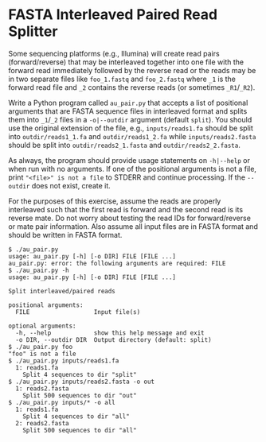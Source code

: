 # FASTA Interleaved Paired Read Splitter

Some sequencing platforms (e.g., Illumina) will create read pairs (forward/reverse) that may be interleaved together into one file with the forward read immediately followed by the reverse read or the reads may be in two separate files like `foo_1.fastq` and `foo_2.fastq` where `_1` is the forward read file and `_2` contains the reverse reads (or sometimes `_R1`/`_R2`). 

Write a Python program called `au_pair.py` that accepts a list of positional arguments that are FASTA sequence files in interleaved format and splits them into `_1`/`_2` files in a `-o|--outdir` argument (default `split`). You should use the original extension of the file, e.g., `inputs/reads1.fa` should be split into `outdir/reads1_1.fa` and `outdir/reads1_2.fa` while `inputs/reads2.fasta` should be split into `outdir/reads2_1.fasta` and `outdir/reads2_2.fasta`.

As always, the program should provide usage statements on `-h|--help` or when run with no arguments. If one of the positional arguments is not a file, print `"<file>" is not a file` to STDERR and continue processing. If the `--outdir` does not exist, create it.

For the purposes of this exercise, assume the reads are properly interleaved such that the first read is forward and the second read is its reverse mate. Do not worry about testing the read IDs for forward/reverse or mate pair information. Also assume all input files are in FASTA format and should be written in FASTA format.

````
$ ./au_pair.py
usage: au_pair.py [-h] [-o DIR] FILE [FILE ...]
au_pair.py: error: the following arguments are required: FILE
$ ./au_pair.py -h
usage: au_pair.py [-h] [-o DIR] FILE [FILE ...]

Split interleaved/paired reads

positional arguments:
  FILE                  Input file(s)

optional arguments:
  -h, --help            show this help message and exit
  -o DIR, --outdir DIR  Output directory (default: split)
$ ./au_pair.py foo
"foo" is not a file
$ ./au_pair.py inputs/reads1.fa
  1: reads1.fa
	Split 4 sequences to dir "split"
$ ./au_pair.py inputs/reads2.fasta -o out
  1: reads2.fasta
	Split 500 sequences to dir "out"
$ ./au_pair.py inputs/* -o all
  1: reads1.fa
	Split 4 sequences to dir "all"
  2: reads2.fasta
	Split 500 sequences to dir "all"
````
